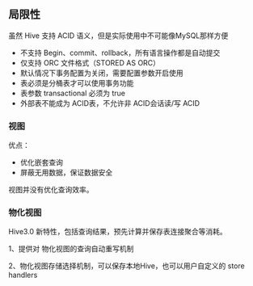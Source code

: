 ## 局限性

虽然 Hive 支持 ACID 语义，但是实际使用中不可能像MySQL那样方便

+ 不支持 Begin、commit、rollback，所有语言操作都是自动提交
+ 仅支持 ORC 文件格式（STORED AS ORC）
+ 默认情况下事务配置为关闭，需要配置参数开启使用
+ 表必须是分桶表才可以使用事务功能
+ 表参数 transactional 必须为 true
+ 外部表不能成为 ACID表，不允许非 ACID会话读/写 ACID





### 视图

优点：

+ 优化嵌套查询
+ 屏蔽无用数据，保证数据安全

视图并没有优化查询效率。





### 物化视图

Hive3.0 新特性，包括查询结果，预先计算并保存表连接聚合等消耗。

1、提供对 物化视图的查询自动重写机制

2、物化视图存储选择机制，可以保存本地Hive，也可以用户自定义的 store handlers